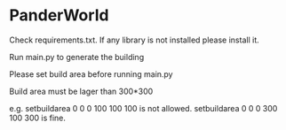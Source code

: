 # PanderWorld
Check requirements.txt. If any library is not installed please install it.

Run main.py to generate the building

Please set build area before running main.py

Build area must be lager than 300*300

e.g. setbuildarea 0 0 0 100 100 100  is not allowed.
	setbuildarea 0 0 0 300 100 300  is fine.
